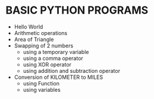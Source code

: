 # BASIC PYTHON PROGRAMS

- Hello World
- Arithmetic operations
- Area of Triangle
- Swapping of 2 numbers
    - using a temporary variable
    - using a comma operator
    - using XOR operator
    - using addition and subtraction operator
- Conversion of KILOMETER to MILES
    - using Function
    - using variables 
